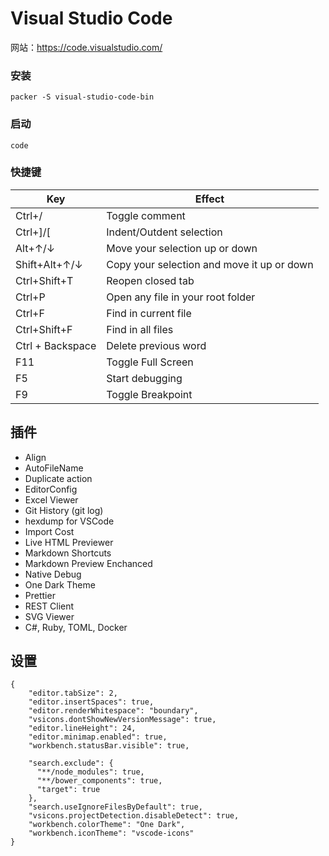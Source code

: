 # Visual Studio Code

网站：https://code.visualstudio.com/

### 安装

```
packer -S visual-studio-code-bin
```

### 启动

```
code
```

### 快捷键

| Key              | Effect                                     |
| ---------------- | ------------------------------------------ |
| Ctrl+/           | Toggle comment                             |
| Ctrl+]/[         | Indent/Outdent selection                   |
| Alt+↑/↓          | Move your selection up or down             |
| Shift+Alt+↑/↓    | Copy your selection and move it up or down |
| Ctrl+Shift+T     | Reopen closed tab                          |
| Ctrl+P           | Open any file in your root folder          |
| Ctrl+F           | Find in current file                       |
| Ctrl+Shift+F     | Find in all files                          |
| Ctrl + Backspace | Delete previous word                       |
| F11              | Toggle Full Screen                         |
| F5               | Start debugging                            |
| F9               | Toggle Breakpoint                          |

## 插件

- Align
- AutoFileName
- Duplicate action
- EditorConfig
- Excel Viewer
- Git History (git log)
- hexdump for VSCode
- Import Cost
- Live HTML Previewer
- Markdown Shortcuts
- Markdown Preview Enchanced
- Native Debug
- One Dark Theme
- Prettier
- REST Client
- SVG Viewer
- C#, Ruby, TOML, Docker

## 设置

```
{
    "editor.tabSize": 2,
    "editor.insertSpaces": true,
    "editor.renderWhitespace": "boundary",
    "vsicons.dontShowNewVersionMessage": true,
    "editor.lineHeight": 24,
    "editor.minimap.enabled": true,
    "workbench.statusBar.visible": true,

    "search.exclude": {
      "**/node_modules": true,
      "**/bower_components": true,
      "target": true
    },
    "search.useIgnoreFilesByDefault": true,
    "vsicons.projectDetection.disableDetect": true,
    "workbench.colorTheme": "One Dark",
    "workbench.iconTheme": "vscode-icons"
}
```
